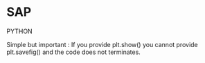 # SAP
PYTHON

Simple but important :
If you provide plt.show() you cannot provide plt.savefig() and the code does not terminates.
